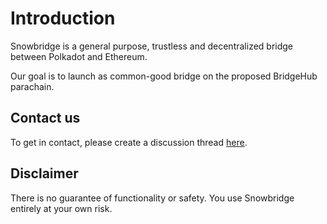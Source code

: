 # Introduction

Snowbridge is a general purpose, trustless and decentralized bridge between Polkadot and Ethereum.

Our goal is to launch as common-good bridge on the proposed BridgeHub parachain.

## Contact us <a href="#block-cc97a7bab4b348b5849698a0716ff0ae" id="block-cc97a7bab4b348b5849698a0716ff0ae"></a>

To get in contact, please create a discussion thread [here](https://github.com/Snowfork/snowbridge/discussions).

## Disclaimer <a href="#block-058ec48ad6a34a669ee9fb6b7a60b7a1" id="block-058ec48ad6a34a669ee9fb6b7a60b7a1"></a>

There is no guarantee of functionality or safety. You use Snowbridge entirely at your own risk.
